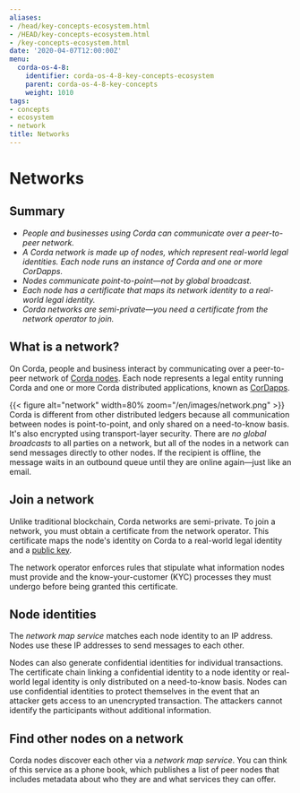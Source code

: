 ```yaml
---
aliases:
- /head/key-concepts-ecosystem.html
- /HEAD/key-concepts-ecosystem.html
- /key-concepts-ecosystem.html
date: '2020-04-07T12:00:00Z'
menu:
  corda-os-4-8:
    identifier: corda-os-4-8-key-concepts-ecosystem
    parent: corda-os-4-8-key-concepts
    weight: 1010
tags:
- concepts
- ecosystem
- network
title: Networks
---
```



# Networks

## Summary

* *People and businesses using Corda can communicate over a peer-to-peer network.*
* *A Corda network is made up of nodes, which represent real-world legal identities. Each node runs an instance of Corda and one or more CorDapps.*
* *Nodes communicate point-to-point—not by global broadcast.*
* *Each node has a certificate that maps its network identity to a real-world legal identity.*
* *Corda networks are semi-private—you need a certificate from the network operator to join.*

## What is a network?
On Corda, people and business interact by communicating over a peer-to-peer network of [Corda nodes](key-concepts-node.md). Each node represents a legal entity running Corda and one or more Corda distributed applications, known as [CorDapps](cordapp-overview.md).

{{< figure alt="network" width=80% zoom="/en/images/network.png" >}}
Corda is different from other distributed ledgers because all communication between nodes is point-to-point, and only shared on a need-to-know basis. It's also encrypted using transport-layer security. There are *no global broadcasts* to all parties on a network, but all of the nodes in a network can send messages directly to other nodes. If the recipient is offline, the message waits in an outbound queue until they are online again—just like an email.

## Join a network

Unlike traditional blockchain, Corda networks are semi-private. To join a network, you must obtain a certificate from the network operator. This
certificate maps the node's identity on Corda to a real-world legal identity and a [public key](https://www.investopedia.com/terms/p/public-key.asp).

The network operator enforces rules that stipulate what information nodes must provide and the know-your-customer (KYC) processes they must undergo before being granted this certificate.

## Node identities 
The *network map service* matches each node identity to an IP address. Nodes use these IP addresses to send messages to each other.

Nodes can also generate confidential identities for individual transactions. The certificate chain linking a
confidential identity to a node identity or real-world legal identity is only distributed on a need-to-know
basis. Nodes can use confidential identities to protect themselves in the event that an attacker gets access to an unencrypted transaction. The attackers cannot identify the participants without additional information.

## Find other nodes on a network
Corda nodes discover each other via a *network map service*. You can think of this service as a phone book, which publishes a list of peer nodes that includes metadata about who they are and what services they can offer.
